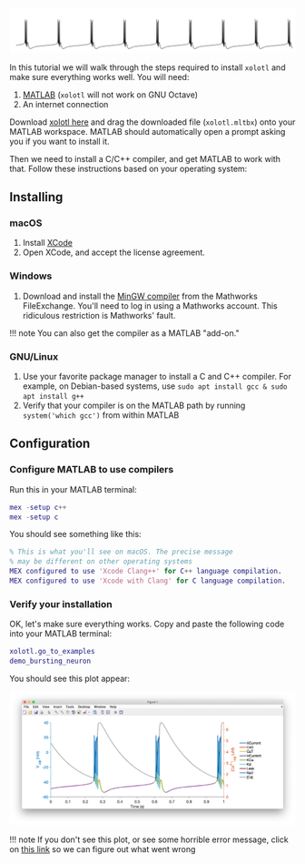 ![](../images/getting-started-hero.png)

In this tutorial we will walk through the steps required to install `xolotl`
and make sure everything works well. You will need:

1. [MATLAB](https://www.mathworks.com/products/matlab.html) 	(`xolotl` will not work on GNU Octave)
2. An internet connection

Download [xolotl here](https://github.com/sg-s/xolotl/releases/download/latest/xolotl.mltbx) and drag the downloaded file (`xolotl.mltbx`) onto your MATLAB workspace. MATLAB should automatically open a prompt asking you if you want to install it.

Then we need to install a C/C++ compiler, and get MATLAB to work with that. Follow these instructions based on your operating system:

## Installing

### macOS

1. Install [XCode](https://developer.apple.com/xcode/)
2. Open XCode, and accept the license agreement.


### Windows

1. Download and install the [MinGW compiler](https://www.mathworks.com/matlabcentral/fileexchange/52848-matlab-support-for-mingw-w64-c-c-compiler) from the Mathworks FileExchange. You'll need to log in using a Mathworks account. This ridiculous restriction is Mathworks' fault.

!!! note
    You can also get the compiler as a MATLAB "add-on."


### GNU/Linux

1. Use your favorite package manager to install a C and C++ compiler. For example, on Debian-based systems, use `sudo apt install gcc & sudo apt install g++`
2. Verify that your compiler is on the MATLAB path by running `system('which gcc')` from within MATLAB

## Configuration

### Configure MATLAB to use compilers

Run this in your MATLAB terminal:

```matlab
mex -setup c++
mex -setup c
```

You should see something like this:

```matlab
% This is what you'll see on macOS. The precise message
% may be different on other operating systems
MEX configured to use 'Xcode Clang++' for C++ language compilation.
MEX configured to use 'Xcode with Clang' for C language compilation.
```

### Verify your installation

OK, let's make sure everything works. Copy and paste the following code into your MATLAB terminal:

```matlab
xolotl.go_to_examples
demo_bursting_neuron
```

You should see this plot appear:


![](../images/bursting-neuron.png)


!!! note
    If you don't see this plot, or see some horrible error message, click on [this link](../troubleshooting.md) so we can figure out what went wrong
